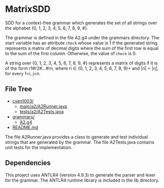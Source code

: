 # MatrixSDD

SDD for a context-free grammar which generates the set of all strings over the alphabet {0, 1, 2, 3, 4, 5, 6, 7, 8, 9, #}. 

The grammar is defined in the file A2.g4 under the grammars directory. The start variable has an attribute `check` whose value is 1 if the generated string represents a matrix of decimal digits where the sum of the first row is equal to the sum of the first column. Otherwise, the value of `check` is 0. 

A string over {0, 1, 2, 3, 4, 5, 6, 7, 8, 9, #} represents a matrix of digits if it is of the form r1#r2#...#rn, where ri ∈ {0, 1, 2, 3, 4, 5, 6, 7, 8, 9}+ and |ri| = |rj|, for every 1<i, j<n.

## File Tree

* [csen1003/](/csen1003)
  * [main/a2/A2Runner.java](/csen1003/main/a2/A2Runner.java)
  * [tests/a2/A2Tests.java](/csen1003/tests/a2/A2Tests.java)
* [grammars/](/grammars)
  * [A2.g4](/grammars/A2.g4)
* [README.md](/README.md)

The file A2Runner.java provides a class to generate and test individual strings that are generated by the grammar. The file A2Tests.java contains unit tests for the implementation.

## Dependencies
This project uses ANTLR4 (version 4.9.3) to generate the parser and lexer for the grammar. The ANTLR4 runtime library is included in the lib directory.
